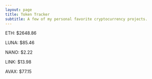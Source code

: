 ```yaml
---
layout: page
title: Token Tracker
subtitle: A few of my personal favorite cryptocurrency projects.
---
```


<!--BEGINCRYPTOINPUT-->
ETH: $2648.86

LUNA: $85.46

NANO: $2.22

LINK: $13.98

AVAX: $77.15

<!--ENDCRYPTOINPUT-->
